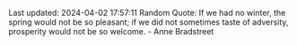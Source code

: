 Last updated: 2024-04-02 17:57:11
Random Quote: If we had no winter, the spring would not be so pleasant; if we did not sometimes taste of adversity, prosperity would not be so welcome. - Anne Bradstreet